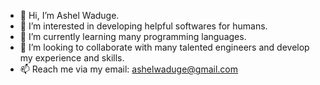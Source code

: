 - 👋 Hi, I’m Ashel Waduge. 
- 👀 I’m interested in developing helpful softwares for humans.
- 🌱 I’m currently learning many programming languages.
- 💞️ I’m looking to collaborate with many talented engineers and develop my experience and skills.
- 📫 Reach me via my email: ashelwaduge@gmail.com

<!---
Ashel99/Ashel99 is a ✨ special ✨ repository because its `README.md` (this file) appears on your GitHub profile.
You can click the Preview link to take a look at your changes.
--->
